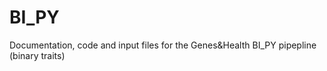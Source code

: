# BI_PY
Documentation, code and input files for the Genes&amp;Health BI_PY pipepline (binary traits)
